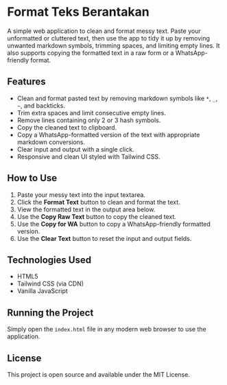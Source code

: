 # Format Teks Berantakan

A simple web application to clean and format messy text. Paste your unformatted or cluttered text, then use the app to tidy it up by removing unwanted markdown symbols, trimming spaces, and limiting empty lines. It also supports copying the formatted text in a raw form or a WhatsApp-friendly format.

## Features

- Clean and format pasted text by removing markdown symbols like `*`, `_`, `~`, and backticks.
- Trim extra spaces and limit consecutive empty lines.
- Remove lines containing only 2 or 3 hash symbols.
- Copy the cleaned text to clipboard.
- Copy a WhatsApp-formatted version of the text with appropriate markdown conversions.
- Clear input and output with a single click.
- Responsive and clean UI styled with Tailwind CSS.

## How to Use

1. Paste your messy text into the input textarea.
2. Click the **Format Text** button to clean and format the text.
3. View the formatted text in the output area below.
4. Use the **Copy Raw Text** button to copy the cleaned text.
5. Use the **Copy for WA** button to copy a WhatsApp-friendly formatted version.
6. Use the **Clear Text** button to reset the input and output fields.

## Technologies Used

- HTML5
- Tailwind CSS (via CDN)
- Vanilla JavaScript

## Running the Project

Simply open the `index.html` file in any modern web browser to use the application.

## License

This project is open source and available under the MIT License.